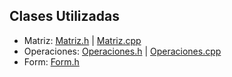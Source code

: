## Clases Utilizadas
- Matriz: [Matriz.h](https://github.com/JoseAndresHV-UPSA/estructura-datos-si210/blob/master/MATRICES/Matriz.h) | [Matriz.cpp](https://github.com/JoseAndresHV-UPSA/estructura-datos-si210/blob/master/MATRICES/Matriz.cpp)
- Operaciones: [Operaciones.h](https://github.com/JoseAndresHV-UPSA/estructura-datos-si210/blob/master/MATRICES/Operaciones.h) | [Operaciones.cpp](https://github.com/JoseAndresHV-UPSA/estructura-datos-si210/blob/master/MATRICES/Operaciones.cpp)
- Form: [Form.h](https://github.com/JoseAndresHV-UPSA/estructura-datos-si210/blob/master/MATRICES/Form1.h)
